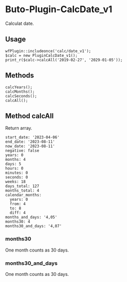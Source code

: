 # Buto-Plugin-CalcDate_v1
Calculat date.

## Usage
```
wfPlugin::includeonce('calc/date_v1');
$calc = new PluginCalcDate_v1();
print_r($calc->calcAll('2019-02-27', '2029-01-05'));
```

## Methods
```
calcYears();
calcMonths();
calcSeconds();
calcAll();
```

## Method calcAll
Return array.
```
start_date: '2023-04-06'
end_date: '2023-08-11'
now_date: '2023-08-11'
negative: false
years: 0
months: 4
days: 5
hours: 0
minutes: 0
seconds: 0
weeks: 18
days_total: 127
months_total: 4
calendar_months:
  years: 0
  from: 4
  to: 8
  diff: 4
months_and_days: '4,05'
months30: 4
months30_and_days: '4,07'
```

### months30
One month counts as 30 days.

### months30_and_days
One month counts as 30 days.
